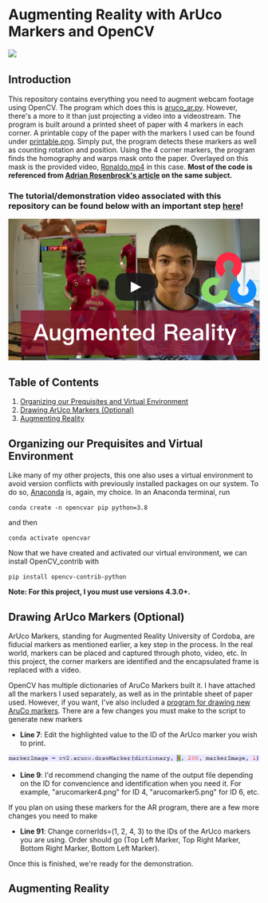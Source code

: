 # Augmenting Reality with ArUco Markers and OpenCV
<p align="left">
  <img src="doc/demo.gif">
</p>


## Introduction
This repository contains everything you need to augment webcam footage using OpenCV. The program which does this is [aruco_ar.py](https://github.com/armaanpriyadarshan/Augmented-Reality-with-OpenCV/blob/main/aruco_ar.py). However, there's a more to it than just projecting a video into a videostream. The program is built around a printed sheet of paper with 4 markers in each corner. A printable copy of the paper with the markers I used can be found under [printable.png](https://github.com/armaanpriyadarshan/Augmented-Reality-with-OpenCV/blob/main/printable.png). Simply put, the program detects these markers as well as counting rotation and position. Using the 4 corner markers, the program finds the homography and warps mask onto the paper. Overlayed on this mask is the provided video, [Ronaldo.mp4](https://github.com/armaanpriyadarshan/Augmented-Reality-with-OpenCV/blob/main/Ronaldo.mp4) in this case. **Most of the code is referenced from [Adrian Rosenbrock's article](https://www.pyimagesearch.com/2021/01/11/opencv-video-augmented-reality/) on the same subject.**

### The tutorial/demonstration video associated with this repository can be found below with an important step [here](https://www.youtube.com/channel/UCT9t2Bug62RDUfSBcPt0Bzg?sub_confirmation=1)!

[![Link to my vid](https://github.com/armaanpriyadarshan/Augmented-Reality-with-OpenCV/blob/main/doc/thumbnail.png)]()

## Table of Contents
1. [Organizing our Prequisites and Virtual Environment](https://github.com/armaanpriyadarshan/Augmented-Reality-with-OpenCV#organizing-our-prequisites-and-virtual-environment)
2. [Drawing ArUco Markers (Optional)](https://github.com/armaanpriyadarshan/Augmented-Reality-with-OpenCV#drawing-aruco-markers-optional)
3. [Augmenting Reality](https://github.com/armaanpriyadarshan/Augmented-Reality-with-OpenCV#augmenting-reality)

## Organizing our Prequisites and Virtual Environment

Like many of my other projects, this one also uses a virtual environment to avoid version conflicts with previously installed packages on our system. To do so, [Anaconda](https://www.anaconda.com/products/individual) is, again, my choice. In an Anaconda terminal, run

```
conda create -n opencvar pip python=3.8
```

and then

```
conda activate opencvar
```

Now that we have created and activated our virtual environment, we can install OpenCV_contrib with

```
pip install opencv-contrib-python
```

**Note: For this project, I you must use versions 4.3.0+.**
## Drawing ArUco Markers (Optional)

ArUco Markers, standing for Augmented Reality University of Cordoba, are fiducial markers as mentioned earlier, a key step in the process. In the real world, markers can be placed and captured through photo, video, etc. In this project, the corner markers are identified and the encapsulated frame is replaced with a video. 

OpenCV has multiple dictionaries of AruCo Markers built it. I have attached all the markers I used separately, as well as in the printable sheet of paper used. However, if you want, I've also included a [program for drawing new AruCo markers](https://github.com/armaanpriyadarshan/Augmented-Reality-with-OpenCV/blob/main/draw_marker.py). There are a few changes you must make to the script to generate new markers

* **Line 7**: Edit the highlighted value to the ID of the ArUco marker you wish to print. 
<p align="left">
  <img src="doc/github.png">
</p>

* **Line 9**: I'd recommend changing the name of the output file depending on the ID for convencience and identification when you need it. For example, "arucomarker4.png" for ID 4, "arucomarker5.png" for ID 6, etc.

If you plan on using these markers for the AR program, there are a few more changes you need to make

* **Line 91**: Change cornerIds=(1, 2, 4, 3) to the IDs of the ArUco markers you are using. Order should go (Top Left Marker, Top Right Marker, Bottom Right Marker, Bottom Left Marker).

Once this is finished, we're ready for the demonstration. 

## Augmenting Reality
